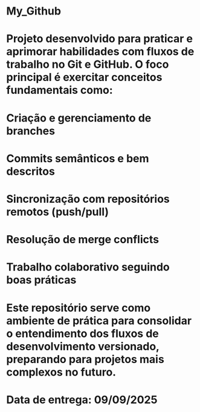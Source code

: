 # My_Github
# Projeto desenvolvido para praticar e aprimorar habilidades com fluxos de trabalho no Git e GitHub. O foco principal é exercitar conceitos fundamentais como:

# Criação e gerenciamento de branches

# Commits semânticos e bem descritos

# Sincronização com repositórios remotos (push/pull)

# Resolução de merge conflicts

# Trabalho colaborativo seguindo boas práticas

# Este repositório serve como ambiente de prática para consolidar o entendimento dos fluxos de desenvolvimento versionado, preparando para projetos mais complexos no futuro.

# Data de entrega: 09/09/2025
